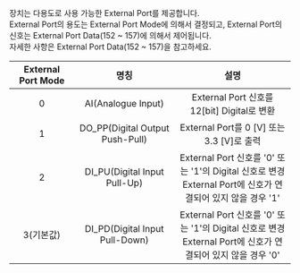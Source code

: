장치는 다용도로 사용 가능한 External Port를 제공합니다.  
External Port의 용도는 External Port Mode에 의해서 결정되고, External Port의 신호는 External Port Data(152 ~ 157)에 의해서 제어됩니다.  
자세한 사항은 External Port Data(152 ~ 157)을 참고하세요.

|External Port Mode|명칭|설명|
| :---: | :---: | :---: |
|0|AI(Analogue Input)|External Port 신호를 12[bit] Digital로 변환|
|1|DO_PP(Digital Output Push-Pull)|External Port를 0 [V] 또는3.3 [V]로 출력|
|2|DI_PU(Digital Input Pull-Up)|External Port 신호를 '0' 또는 '1'의 Digital 신호로 변경<br />External Port에 신호가 연결되어 있지 않을 경우 '1'|
|3(기본값)|DI_PD(Digital Input Pull-Down)|External Port 신호를 '0' 또는 '1'의 Digital 신호로 변경<br />External Port에 신호가 연결되어 있지 않을 경우 '0'|
